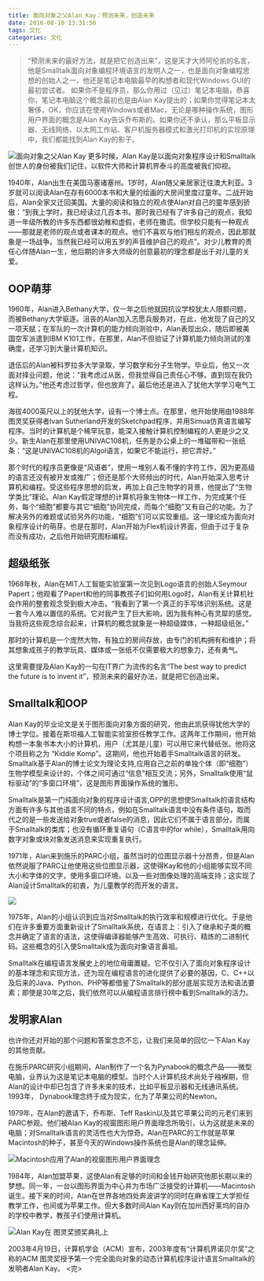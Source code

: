 ```yaml
---
title: 面向对象之父Alan Kay：预测未来，创造未来
date: 2016-08-10 13:31:56
tags: 文化
categories: 文化
---
```

<!-- more -->
> “预测未来的最好方法，就是把它创造出来”，这是天才大师阿伦凯的名言，他是Smalltalk面向对象编程环境语言的发明人之一，也是面向对象编程思想的创始人之一，他还是笔记本电脑最早的构想者和现代Windows GUI的最初尝试者。
如果你不是程序员，那么你用过（见过）笔记本电脑，恭喜你，笔记本电脑这个概念最初也是由Alan Kay提出的；如果你觉得笔记本太奢侈，OK，你应该在使用Windows或者Mac，无论是哪种操作系统，图形用户界面的概念是Alan Kay告诉乔布斯的。如果你还不承认，那么平板显示器、无线网络、以太网工作站、客户机服务器模式和激光打印机的实现原理中，我们都能找到Alan Kay的影子。

![面向对象之父Alan Kay](http://images.51cto.com/files/uploadimg/20091222/031219879.gif)
更多时候，Alan Kay是以面向对象程序设计和Smalltalk创世人的身份被我们记住，以软件大师和计算机界泰斗的高度被我们仰视。

1940年，Alan出生在美国马塞诸塞州。1岁时，Alan随父亲居家迁往澳大利亚。3岁就可以阅读Alan在存有6000本书和大量的绘画的大房间里度过童年。二战开始后，Alan全家又迁回美国。大量的阅读和独立的观点使Alan对自己的童年感到骄傲：“到我上学时，我已经读过几百本书。那时我已经有了许多自己的观点，我知道一年级所教的许多东西都很幼稚和虚假，老师在撒谎。但学校只能有一种观点――那就是老师的观点或者课本的观点。他们不喜欢与他们相左的观点，因此那就象是一场战争。当然我已经可以用五岁的声音维护自己的观点”。对少儿教育的责任心伴随Alan一生，他后期的许多大师级的创意最初的理念都是出于对儿童的关爱。

## OOP萌芽

1960年，Alan进入Bethany大学，仅一年之后他就因抗议学校犹太人限额问题，而被Bethany大学驱逐。沮丧的Alan加入志愿兵服务对，在此，他发现了自己的又一项天赋；在军队的一次计算机的能力倾向测验中，Alan表现出众，随后即被美国空军派遣到IBM K101工作，在那里，Alan不但验证了计算机能力倾向测试的准确度，还学习到大量计算机知识。

退伍后的Alan被科罗拉多大学录取，学习数学和分子生物学。毕业后，他又一次面对择业问题，他说：“我考虑过从医，但我觉得自己责任心不够。直到现在我仍这样认为。”他还考虑过哲学，但也放弃了。最后他还是进入了犹他大学学习电气工程。

海拔4000英尺以上的犹他大学，设有一个博士点。在那里，他开始使用由1988年图灵奖获得者Ivan Sutherland开发的Sketchpad程序，并用Simua仿真语言编写程序。当时的计算机是个稀罕玩意，能深入接触计算机控制编程的人更是少之又少。新生Alan在那里使用UNIVAC108机，任务是办公桌上的一堆磁带和一张纸条：“这是UNIVAC108机的Algol语言，如果它不能运行，把它弄好。”

那个时代的程序员更像是“风语者”，使用一堆别人看不懂的字符工作，因为更高级的语言还没有被开发或推广；但还是那个大师频出的时代，Alan开始深入思考计算机和编程。受这些程序思想的启发，再加上自己生物学的背景，他提出了“生物学类比”理论。Alan Kay假定理想的计算机将象生物体一样工作，为完成某个任务，每个“细胞”都要与其它“细胞”协同完成，而每个“细胞”又有自己的功能。为了解决另外的难题或试验另外的功能，“细胞”们可以实现重组。这一理论成为面向对象程序设计的萌芽。也是在那时，Alan开始为Flex机设计界面，但由于过于复杂而没有成功，之后他开始研究图标编程。

## 超级纸张

1968年秋，Alan在MIT人工智能实验室第一次见到Logo语言的创始人Seymour Papert；他观看了Papert和他的同事教孩子们如何用Logo时，Alan有关计算机社会作用的整套观念受到极大冲击。“我看到了第一个真正的手写体识别系统。这是一套今人难以置信的系统。它对我产生了巨大影响，因为我有种心有灵犀的感觉。当我将这些观念综合起来，计算机的概念就象是一种超级媒体，一种超级纸张。”

那时的计算机是一个庞然大物，有独立的房间存放，由专门的机构拥有和维护；将其想象成孩子的教学玩具、媒体或一张纸不仅需要极大的想象力，还有勇气。

这里需要提及Alan Kay的一句在IT界广为流传的名言“The best way to predict the future is to invent it”，预测未来的最好办法，就是把它创造出来。

## Smalltalk和OOP

Alan Kay的毕业论文是关于图形面向对象方面的研究，他由此凯获得犹他大学的博士学位。接着在斯坦福人工智能实验室担任教学工作。这两年工作期间，他开始构想一本象书本大小的计算机，用户（尤其是儿童）可以用它来代替纸张。他将这个项目称之为 “Kiddie Komp”。这期间，他也开始着手Smalltalk语言的研发。Smalltalk基于Alan的博士论文为理论支持,应用自己之前的单独个体（即“细胞”）生物学模型来设计的，个体之间可通过“信息”相互交流；另外，Smalltalk使用“鼠标驱动”的“多窗口环境”，这是图形界面操作系统的雏形。

Smalltalk是第一门纯面向对象的程序设计语言,OPP的思想使Smalltalk的语言结构方面有许多与其他语言不同的特点，例如在Smalltalk语言中没有条件语句，取而代之的是一些发送给对象true或者false的消息，因此它们不属于语言部分，而属于Smalltalk的类库；也没有循环重复语句（C语言中的for while），Smalltalk用向数字对象或块对象发送消息来实现重复执行。

1971年，Alan来到施乐的PARC小组，虽然当时的位图显示器十分昂贵，但是Alan依然说服了PARC让他使用这些位图显示器，这使得Kay和他的小组能够实现不同大小和字体的文字，使用多窗口环境，以及一些对图像处理的高端支持；这实现了Alan设计Smalltalk的初衷，为儿童教学的而开发的语言。

![](http://images.51cto.com/files/uploadimg/20091222/031635762.gif)

1975年，Alan的小组认识到应当对Smalltalk的执行效率和规模进行优化。于是他们在许多重要方面重新设计了Smalltalk系统，在语言上：引入了继承和子类的概念并确定了语言的语法，这使得编译器能够产生高效、可执行、精炼的二进制代码。这些概念的引入使Smalltalk成为面向对象语言鼻祖。

Smalltalk在编程语言发展史上的地位毋庸置疑。它不仅引入了面向对象程序设计的基本理念和实现方法，还为现在编程语言的进化提供了必要的基因，C、C++以及后来的Java、Python、PHP等都借鉴了Smalltalk的部分底层实现方法和语法要素；即使是30年之后，我们依然可以从编程语言排行榜中看到Smalltalk的活力。

## 发明家Alan

也许你还对开始的那个问题和答案念念不忘，让我们来简单的回忆一下Alan Kay的其他贡献。

在施乐PARC研究小组期间，Alan制作了一个名为Pynabook的概念产品——微型电脑，业界认为这是笔记本电脑的模型。当时个人计算机技术尚处于襁褓期，但Alan的设计中却已包含了许多未来的技术，比如平板显示器和无线通讯系统。1993年， Dynabook理念终于成为现实，化为了苹果公司的Newton。

1979年，在Alan的邀请下，乔布斯、Teff Raskin以及其它苹果公司的元老们来到PARC参观。他们被Alan Kay的视窗图形用户界面理念所吸引，认为这就是未来的电脑；对Smalltalk语言的灵活性也大为惊奇。Alan在PARC的工作就是苹果Macintosh的种子，甚至今天的Windows操作系统也是Alan的理念延伸。

![Macintosh应用了Alan的视窗图形用户界面理念](http://images.51cto.com/files/uploadimg/20091222/031403774.jpg)

1984年，Alan加盟苹果，这使Alan有足够的时间和金钱开始研究他那长期以来的梦想。同一年，一台以图形界面为中心并为市场广泛接受的计算机——Macintosh诞生。接下来的时间，Alan在世界各地四处奔波讲学的同时在麻省理工大学担任教学工作，也间或为苹果工作。但大多数时间Alan Kay则在加州西好莱坞的自办的学校中教学，教孩子们使用计算机。

![Alan Kay在 图灵奖颁奖典礼上](http://images.51cto.com/files/uploadimg/20091222/031744964.jpg)

2003年4月19日，计算机学会（ACM）宣布，2003年度有“计算机界诺贝尔奖”之称的ACM 图灵奖授予第一个完全面向对象的动态计算机程序设计语言Smalltalk的发明者Alan Kay。
<完>